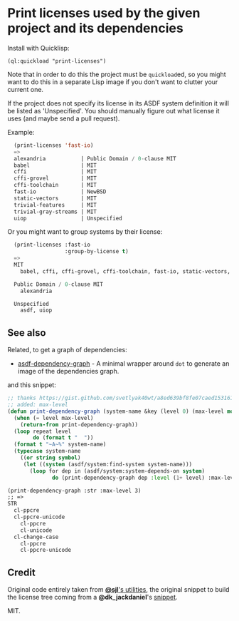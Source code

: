 # Print licenses used by the given project and its dependencies

Install with Quicklisp:

    (ql:quickload "print-licenses")

Note that in order to do this the project must be `quickload`ed, so you might
want to do this in a separate Lisp image if you don't want to clutter your
current one.


If the project does not specify its license in its ASDF system definition it
will be listed as 'Unspecified'.  You should manually figure out what license
it uses (and maybe send a pull request).

Example:

~~~lisp
  (print-licenses 'fast-io)
  =>
  alexandria           | Public Domain / 0-clause MIT
  babel                | MIT
  cffi                 | MIT
  cffi-grovel          | MIT
  cffi-toolchain       | MIT
  fast-io              | NewBSD
  static-vectors       | MIT
  trivial-features     | MIT
  trivial-gray-streams | MIT
  uiop                 | Unspecified
~~~

Or you might want to group systems by their license:

~~~lisp
  (print-licenses :fast-io
                  :group-by-license t)
  =>
  MIT
    babel, cffi, cffi-grovel, cffi-toolchain, fast-io, static-vectors, trivial-features, trivial-gray-streams

  Public Domain / 0-clause MIT
    alexandria

  Unspecified
    asdf, uiop
~~~

## See also

Related, to get a graph of dependencies:

* [asdf-dependency-graph](https://github.com/digikar99/asdf-dependency-graph/) - A minimal wrapper around `dot` to generate an image of the dependencies graph.

and this snippet:

```lisp
;; thanks https://gist.github.com/svetlyak40wt/a8ed639bf8fe07caed1531611bcf932d
;; added: max-level
(defun print-dependency-graph (system-name &key (level 0) (max-level most-positive-fixnum))
  (when (= level max-level)
    (return-from print-dependency-graph))
  (loop repeat level
        do (format t "  "))
  (format t "~A~%" system-name)
  (typecase system-name
    ((or string symbol)
     (let ((system (asdf/system:find-system system-name)))
       (loop for dep in (asdf/system:system-depends-on system)
              do (print-dependency-graph dep :level (1+ level) :max-level max-level))))))
```

```txt
(print-dependency-graph :str :max-level 3)
;; =>
STR
  cl-ppcre
  cl-ppcre-unicode
    cl-ppcre
    cl-unicode
  cl-change-case
    cl-ppcre
    cl-ppcre-unicode
```

## Credit

Original code entirely taken from
[**@sjl**'s utilities](https://github.com/sjl/cl-losh/blob/master/losh.lisp),
the original snippet to build the license tree coming from a
**@dk_jackdaniel**'s [snippet](http://paste.lisp.org/display/327154).

MIT.

